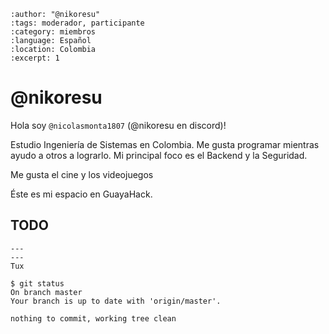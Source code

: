 
```{post} 2023-07-18
:author: "@nikoresu"
:tags: moderador, participante
:category: miembros
:language: Español
:location: Colombia
:excerpt: 1
```

# @nikoresu

Hola soy `@nicolasmonta1807` (@nikoresu en discord)!

Estudio Ingeniería de Sistemas en Colombia. Me gusta programar mientras ayudo a otros a lograrlo. Mi principal foco es el Backend y la Seguridad.

Me gusta el cine y los videojuegos

Éste es mi espacio en GuayaHack.

## TODO

```{figure} index.md-data/tux.png
---
---
Tux
```

```console
$ git status 
On branch master
Your branch is up to date with 'origin/master'.

nothing to commit, working tree clean
```
